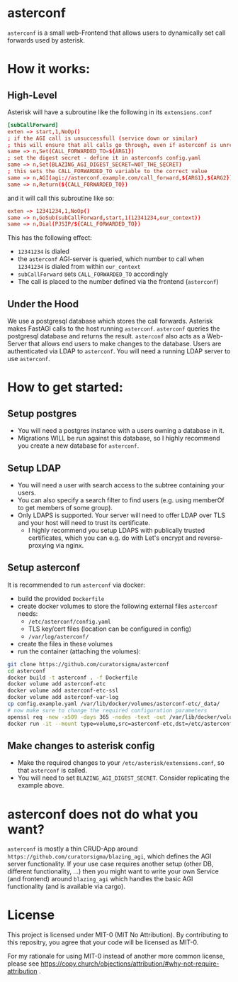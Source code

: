 # asterconf
`asterconf` is a small web-Frontend that allows users to dynamically set call forwards used by asterisk.

# How it works:
## High-Level
Asterisk will have a subroutine like the following in its `extensions.conf`
```conf
[subCallForward]
exten => start,1,NoOp()
; if the AGI call is unsuccessfull (service down or similar)
; this will ensure that all calls go through, even if asterconf is unreachable
same => n,Set(CALL_FORWARDED_TO=${ARG1})
; set the digest secret - define it in asterconfs config.yaml
same => n,Set(BLAZING_AGI_DIGEST_SECRET=NOT_THE_SECRET)
; this sets the CALL_FORWARDED_TO variable to the correct value
same => n,AGI(agi://asterconf.example.com/call_forward,${ARG1},${ARG2})
same => n,Return(${CALL_FORWARDED_TO})
```

and it will call this subroutine like so:
```conf
exten => 12341234,1,NoOp()
same => n,GoSub(subCallForward,start,1(12341234,our_context))
same => n,Dial(PJSIP/${CALL_FORWARDED_TO})
```

This has the following effect:
- `12341234` is dialed
- the `asterconf` AGI-server is queried, which number to call when `12341234` is dialed from within `our_context`
- `subCallForward` sets `CALL_FORWARDED_TO` accordingly
- The call is placed to the number defined via the frontend (`asterconf`)

## Under the Hood
We use a postgresql database which stores the call forwards.
Asterisk makes FastAGI calls to the host running `asterconf`.
`asterconf` queries the postgresql database and returns the result.
`asterconf` also acts as a Web-Server that allows end users to make changes to the database.
Users are authenticated via LDAP to `asterconf`. You will need a running LDAP server to use `asterconf`.

# How to get started:
## Setup postgres
- You will need a postgres instance with a users owning a database in it.
- Migrations WILL be run against this database, so I highly recommend you create a new database for `asterconf`.

## Setup LDAP
- You will need a user with search access to the subtree containing your users.
- You can also specify a search filter to find users (e.g. using memberOf to get members of some group).
- Only LDAPS is supported. Your server will need to offer LDAP over TLS and your host will need to trust its certificate.
    - I highly recommend you setup LDAPS with publically trusted certificates, which you can e.g. do with Let's encrypt and reverse-proxying via nginx.

## Setup asterconf
It is recommended to run `asterconf` via docker:
- build the provided `Dockerfile`
- create docker volumes to store the following external files `asterconf` needs:
    - `/etc/asterconf/config.yaml`
    - TLS key/cert files (location can be configured in config)
    - `/var/log/asterconf/`
- create the files in these volumes
- run the container (attaching the volumes):
```bash
git clone https://github.com/curatorsigma/asterconf
cd asterconf
docker build -t asterconf . -f Dockerfile
docker volume add asterconf-etc
docker volume add asterconf-etc-ssl
docker volume add asterconf-var-log
cp config.example.yaml /var/lib/docker/volumes/asterconf-etc/_data/
# now make sure to change the required configuration parameters
openssl req -new -x509 -days 365 -nodes -text -out /var/lib/docker/volumes/asterconf-etc-ssl/asterconf.cert -keyout /var/lib/docker/volumes/asterconf-etc-ssl/asterconf.key -subj "/CN=asterconf.example.com"
docker run -it --mount type=volume,src=asterconf-etc,dst=/etc/asterconf/ --mount type=volume,src=asterconf-etc-ssl,dst=/etc/ssl/asterconf/ --mount type=volume,src=asterconf-var-log,dst=/var/log/asterconf asterconf ./asterconf
```

## Make changes to asterisk config
- Make the required changes to your `/etc/asterisk/extensions.conf`, so that `asterconf` is called.
- You will need to set `BLAZING_AGI_DIGEST_SECRET`. Consider replicating the example above.

# asterconf does not do what you want?
`asterconf` is mostly a thin CRUD-App around `https://github.com/curatorsigma/blazing_agi`, which defines the AGI server functionality.
If your use case requires another setup (other DB, different functionality, ...) then you might want to write your own Service (and frontend) around `blazing_agi` which handles the basic AGI functionality (and is available via cargo).

# License
This project is licensed under MIT-0 (MIT No Attribution).
By contributing to this repositry, you agree that your code will be licensed as MIT-0.

For my rationale for using MIT-0 instead of another more common license, please see
https://copy.church/objections/attribution/#why-not-require-attribution .


